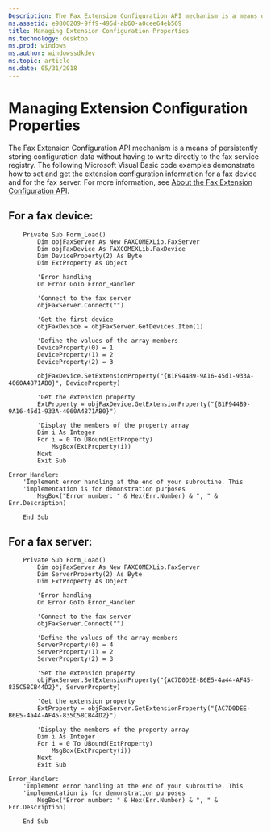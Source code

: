 ```yaml
---
Description: The Fax Extension Configuration API mechanism is a means of persistently storing configuration data without having to write directly to the fax service registry.
ms.assetid: e9800209-9ff9-495d-ab60-a0cee64eb569
title: Managing Extension Configuration Properties
ms.technology: desktop
ms.prod: windows
ms.author: windowssdkdev
ms.topic: article
ms.date: 05/31/2018
---
```


# Managing Extension Configuration Properties

The Fax Extension Configuration API mechanism is a means of persistently storing configuration data without having to write directly to the fax service registry. The following Microsoft Visual Basic code examples demonstrate how to set and get the extension configuration information for a fax device and for the fax server. For more information, see [About the Fax Extension Configuration API](-mfax-about-the-fax-extension-configuration-api.md).

## For a fax device:


```VB
    Private Sub Form_Load()
        Dim objFaxServer As New FAXCOMEXLib.FaxServer
        Dim objFaxDevice As FAXCOMEXLib.FaxDevice
        Dim DeviceProperty(2) As Byte
        Dim ExtProperty As Object

        'Error handling
        On Error GoTo Error_Handler

        'Connect to the fax server
        objFaxServer.Connect("")

        'Get the first device
        objFaxDevice = objFaxServer.GetDevices.Item(1)

        'Define the values of the array members
        DeviceProperty(0) = 1
        DeviceProperty(1) = 2
        DeviceProperty(2) = 3

        objFaxDevice.SetExtensionProperty("{B1F944B9-9A16-45d1-933A-4060A4871AB0}", DeviceProperty)

        'Get the extension property
        ExtProperty = objFaxDevice.GetExtensionProperty("{B1F944B9-9A16-45d1-933A-4060A4871AB0}")

        'Display the members of the property array
        Dim i As Integer
        For i = 0 To UBound(ExtProperty)
            MsgBox(ExtProperty(i))
        Next
        Exit Sub

Error_Handler:
    'Implement error handling at the end of your subroutine. This 
    'implementation is for demonstration purposes
        MsgBox("Error number: " & Hex(Err.Number) & ", " & Err.Description)

    End Sub
```



## For a fax server:


```VB
    Private Sub Form_Load()
        Dim objFaxServer As New FAXCOMEXLib.FaxServer
        Dim ServerProperty(2) As Byte
        Dim ExtProperty As Object

        'Error handling
        On Error GoTo Error_Handler

        'Connect to the fax server
        objFaxServer.Connect("")

        'Define the values of the array members
        ServerProperty(0) = 4
        ServerProperty(1) = 2
        ServerProperty(2) = 3

        'Set the extension property
        objFaxServer.SetExtensionProperty("{AC7D0DEE-B6E5-4a44-AF45-835C58CB44D2}", ServerProperty)

        'Get the extension property
        ExtProperty = objFaxServer.GetExtensionProperty("{AC7D0DEE-B6E5-4a44-AF45-835C58CB44D2}")

        'Display the members of the property array
        Dim i As Integer
        For i = 0 To UBound(ExtProperty)
            MsgBox(ExtProperty(i))
        Next
        Exit Sub

Error_Handler:
    'Implement error handling at the end of your subroutine. This 
    'implementation is for demonstration purposes
        MsgBox("Error number: " & Hex(Err.Number) & ", " & Err.Description)

    End Sub
```



 

 



